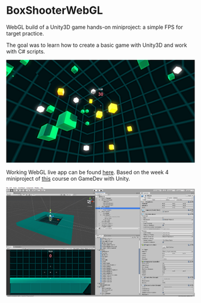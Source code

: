 # BoxShooterWebGL

WebGL build of a Unity3D game hands-on miniproject: a simple FPS for target practice.

The goal was to learn how to create a basic game with Unity3D and work with C# scripts.

![Unity3D Game Snapshot](gameSnapshot.jpg "Unity3D Game Snapshot")

Working WebGL live app can be found [here](https://romxz-boxshooterwebgl.glitch.me/). Based on the week 4 miniproject of [this](https://www.coursera.org/learn/game-development) course on GameDev with Unity.

![Unity3D Project Snapshot](snapshot.png "Unity3D Project Snapshot")
